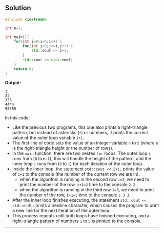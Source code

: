 ## Solution

```cpp
#include <iostream>

int n=5;

int main(){
	for(int i=0;i<n;i++) {
		for(int j=0;j<=i;j++) {
			std::cout << i+1;
		}
		std::cout << std::endl;
	}
	return 0;
}
```

**Output:**

```
1
22
333
4444
55555
```

In this code:

- Like the previous two programs, this one also prints a right-triangle pattern, but instead of asterisks (`*`) or numbers, it prints the current value of the outer loop variable `i+1`.
- The first line of code sets the value of an integer variable `n` to `5` (where `n` is the right-triangle height or the number of rows).
- In the `main` function, there are two nested `for` loops. The outer loop `i` runs from (`0` to `n-1`), this will handle the height of the pattern, and the inner loop `j` runs from (`0` to `i`) for each iteration of the outer loop.
- Inside the inner loop, the statement `std::cout << i+1;` prints the value of `i+1` to the console (the number of the current row we are in).
	- when the algorithm is running in the second row `i=2`, we need to print the number of the row, `i+1=2` time to the console `2 2`.
	- when the algorithm is running in the third row `i=3`, we need to print the number of the row, `i+1=3` time to the console `3 3 3`.
- After the inner loop finishes executing, the statement `std::cout << std::endl;` prints a newline character, which causes the program to print a new line for the next iteration of the outer loop.
- This process repeats until both loops have finished executing, and a right-triangle pattern of numbers `1` to `5` is printed to the console.

---